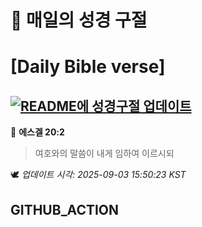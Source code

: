 # 🙏 매일의 성경 구절
# [Daily Bible verse]
## [![README에 성경구절 업데이트](https://github.com/DONGSUKA/first_test/actions/workflows/update-readme-bible.yml/badge.svg)](https://github.com/DONGSUKA/first_test/actions/workflows/update-readme-bible.yml)
<!-- START_BIBLE_VERSE -->
📖 **에스겔 20:2**
> 여호와의 말씀이 내게 임하여 이르시되

🕊️ _업데이트 시각: 2025-09-03 15:50:23 KST_
  <!-- END_BIBLE_VERSE -->
## GITHUB_ACTION
